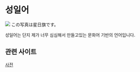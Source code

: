 # 성일어
![](/Images/Untitled.png)
この写真は星日旗です。

성일어는 단지 제가 너무 심심해서 만들고있는 문화어 기반의 언어입니다.
## 관련 사이트
[사전](Dic/Conlang_1_dic_KR.md)
